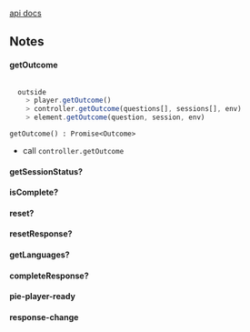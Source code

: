 

[api docs](https://pielabs.github.io/pie-docs/using/pie-player-api.html) 

## Notes 

#### getOutcome


```js

  outside  
    > player.getOutcome() 
    > controller.getOutcome(questions[], sessions[], env)  
    > element.getOutcome(question, session, env)

```


`getOutcome() : Promise<Outcome>`

* call `controller.getOutcome`

#### getSessionStatus?
#### isComplete?
#### reset?
#### resetResponse?
#### getLanguages?
#### completeResponse?
#### pie-player-ready
#### response-change
